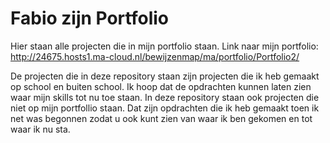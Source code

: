 # Fabio zijn Portfolio
Hier staan alle projecten die in mijn portfolio staan.
Link naar mijn portfolio: http://24675.hosts1.ma-cloud.nl/bewijzenmap/ma/portfolio/Portfolio2/

De projecten die in deze repository staan zijn projecten die ik heb gemaakt op school en buiten school.
Ik hoop dat de opdrachten kunnen laten zien waar mijn skills tot nu toe staan. In deze repository staan ook projecten die niet op mijn portfollio staan.
Dat zijn opdrachten die ik heb gemaakt toen ik net was begonnen zodat u ook kunt zien van waar ik ben gekomen en tot waar ik nu sta.
